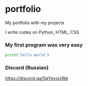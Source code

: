 # portfolio
My portfolio with my projects

I write codes on Python, HTML, CSS



### My first program was very easy
```python
print('hello world')
```



### Discord (Russian)

https://discord.gg/5qYgvxjzWe
